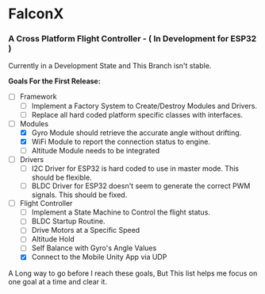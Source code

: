 # FalconX
### A Cross Platform Flight Controller - ( In Development for ESP32 )

Currently in a Development State and This Branch isn't stable.

<b>Goals For the First Release:</b>
- [ ] Framework
    - [ ] Implement a Factory System to Create/Destroy Modules and Drivers.
    - [ ] Replace all hard coded platform specific classes with interfaces.
- [ ] Modules
    - [X] Gyro Module should retrieve the accurate angle without drifting.
    - [X] WiFi Module to report the connection status to engine.
    - [ ] Altitude Module needs to be integrated
- [ ] Drivers
    - [ ] I2C Driver for ESP32 is hard coded to use in master mode. This should be flexible.
    - [ ] BLDC Driver for ESP32 doesn't seem to generate the correct PWM signals. This should be fixed.
- [ ] Flight Controller
    - [ ] Implement a State Machine to Control the flight status. 
    - [ ] BLDC Startup Routine.
    - [ ] Drive Motors at a Specific Speed
    - [ ] Altitude Hold
    - [ ] Self Balance with Gyro's Angle Values
    - [X] Connect to the Mobile Unity App via UDP
  
A Long way to go before I reach these goals, But This list helps me focus on one goal at a time and clear it.
